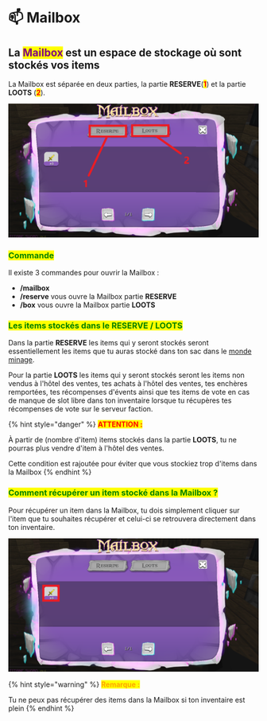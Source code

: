 # 📫 Mailbox

## La <mark style="color:purple;">Mailbox</mark> est un espace de stockage où sont stockés vos items&#x20;

La Mailbox est séparée en deux parties, la partie **RESERVE**(<mark style="color:red;">**1**</mark>) et la partie **LOOTS** (<mark style="color:red;">**2**</mark>).

![Interface de la mailbox ](../.gitbook/assets/unknown97.png)

### <mark style="color:green;">**Commande**</mark>



Il existe 3 commandes pour ouvrir la Mailbox :&#x20;

* **/mailbox**&#x20;
* **/reserve** vous ouvre la Mailbox partie **RESERVE**
* **/box** vous ouvre la Mailbox partie **LOOTS**

### <mark style="color:green;">**Les items stockés dans le RESERVE / LOOTS**</mark>&#x20;



Dans la partie **RESERVE** les items qui y seront stockés seront essentiellement les items que tu auras stocké dans ton sac dans le [monde minage](../guide/serveur-minage.md).

Pour la partie **LOOTS** les items qui y seront stockés seront les items non vendus à l'hôtel des ventes, tes achats à l'hôtel des ventes, tes enchères remportées, tes récompenses d'évents ainsi que tes items de vote en cas de manque de slot libre dans ton inventaire lorsque tu récupères tes récompenses de vote sur le serveur faction.

{% hint style="danger" %}
<mark style="color:red;">**ATTENTION :**</mark>&#x20;

À partir de (nombre d'item) items stockés dans la partie **LOOTS**, tu ne pourras plus vendre d'item à l'hôtel des ventes.&#x20;

Cette condition est rajoutée pour éviter que vous stockiez trop d'items dans la Mailbox
{% endhint %}

### <mark style="color:green;">**Comment récupérer un item stocké dans la Mailbox ?**</mark>&#x20;



Pour récupérer un item dans la Mailbox, tu dois simplement cliquer sur l'item que tu souhaites récupérer et celui-ci se retrouvera directement dans ton inventaire.&#x20;

![Interface Mailbox partie LOOTS](../.gitbook/assets/unknown9.png)

{% hint style="warning" %}
<mark style="color:orange;">**Remarque :**</mark>&#x20;

Tu ne peux pas récupérer des items dans la Mailbox si ton inventaire est plein&#x20;
{% endhint %}



